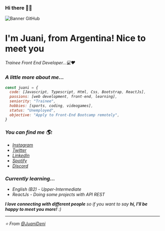 ### Hi there 👋👋

![Banner GitHub](https://user-images.githubusercontent.com/62517692/150654295-735ed722-cf62-4676-af01-b67a5c8de5df.png)



<h1>I'm Juani, from Argentina! Nice to meet you </h1>
<p><em>Trainee Front End Developer...💻♥</br></p>


### A little more about me...  

```javascript
const juani = {
  code: [Javascript, Typescript, Html, Css, Bootstrap, ReactJs],
  passions: [web development, front-end, learning],
  seniority: "Trainee", 
  hobbies: [sports, coding, videogames],
  status: "Unemployed",
  objective: "Apply to Front-End Bootcamp remotely",
}
```
### You can find me 🌎:

- [Instagram](https://www.instagram.com/juanideni11/)
- [Twitter](https://www.twitter.com/JuaniDeni11/)
- [LinkedIn](https://www.linkedin.com/in/juan-ignacio-denipoti-1705a91a6/)
- [Spotify](https://open.spotify.com/user/juanidenipoti11?si=da2bc4088ccd47fd)
- [Discord](https://discord.com/users/573931449569509406)

### Currently learning...

- English (B2) - Upper-Intermediate
- ReactJs - Doing some projects with API REST

<em><b>I love connecting with different people</b> so if you want to say <b>hi, I'll be happy to meet you more!</b> :)</em>

---

⭐️ From [@JuaniDeni](https://github.com/JuaniDeni)
